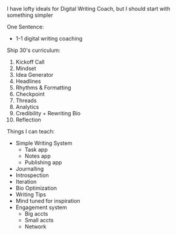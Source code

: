 I have lofty ideals for Digital Writing Coach, but I should start with something simpler

One Sentence:
- 1-1 digital writing coaching

Ship 30's curriculum:
1. Kickoff Call
2. Mindset
3. Idea Generator
4. Headlines
5. Rhythms & Formatting
6. Checkpoint
7. Threads
8. Analytics
9. Credibility + Rewriting Bio
10. Reflection

Things I can teach:
- Simple Writing System
	- Task app
	- Notes app
	- Publishing app
- Journalling
- Introspection
- Iteration
- Bio Optimization
- Writing Tips
- Mind tuned for inspiration
- Engagement system
	- Big accts
	- Small accts
	- Network

